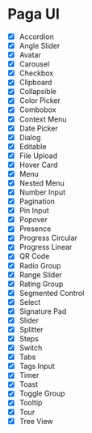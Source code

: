 # Paga UI

- [x] Accordion
- [x] Angle Slider
- [x] Avatar
- [x] Carousel
- [x] Checkbox
- [x] Clipboard
- [x] Collapsible
- [x] Color Picker
- [x] Combobox
- [x] Context Menu
- [x] Date Picker
- [x] Dialog
- [x] Editable
- [x] File Upload
- [x] Hover Card
- [x] Menu
- [x] Nested Menu
- [x] Number Input
- [x] Pagination
- [x] Pin Input
- [x] Popover
- [x] Presence
- [x] Progress Circular
- [x] Progress Linear
- [x] QR Code
- [x] Radio Group
- [x] Range Slider
- [x] Rating Group
- [x] Segmented Control
- [x] Select
- [x] Signature Pad
- [x] Slider
- [x] Splitter
- [x] Steps
- [x] Switch
- [x] Tabs
- [x] Tags Input
- [x] Timer
- [x] Toast
- [x] Toggle Group
- [x] Tooltip
- [x] Tour
- [x] Tree View
